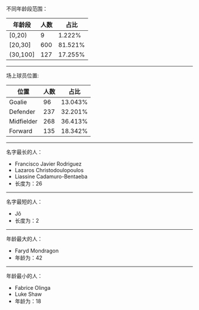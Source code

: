 不同年龄段范围：

| 年龄段 | 人数 | 占比 |
| --- | --- | --- |
| [0,20) | 9 | 1.222% |
| [20,30] | 600 | 81.521% |
| (30,100] | 127 | 17.255% |



------------------------------------------------

场上球员位置:

| 位置   | 人数 | 占比    |
| ------ | ---- | ------- |
| Goalie | 96   | 13.043% |
| Defender | 237 | 32.201% |
| Midfielder | 268  | 36.413% |
| Forward  | 135  | 18.342%|



------------------------------------------------

名字最长的人：

* Francisco Javier Rodriguez
* Lazaros Christodoulopoulos
* Liassine Cadamuro-Bentaeba
* 长度为：26

------------------------------------------------

名字最短的人：

* Jô
* 长度为：2

------------------------------------------------

年龄最大的人：

* Faryd Mondragon
* 年龄为：42

------------------------------------------------

年龄最小的人：

* Fabrice Olinga
* Luke Shaw
* 年龄为：18

